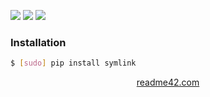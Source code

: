 <!--
https://readme42.com
-->


[![](https://img.shields.io/pypi/v/symlink.svg?maxAge=3600)](https://pypi.org/project/symlink/)
[![](https://img.shields.io/badge/License-Unlicense-blue.svg?longCache=True)](https://unlicense.org/)
[![](https://github.com/andrewp-as-is/symlink.py/workflows/tests42/badge.svg)](https://github.com/andrewp-as-is/symlink.py/actions)

### Installation
```bash
$ [sudo] pip install symlink
```

<p align="center">
    <a href="https://readme42.com/">readme42.com</a>
</p>
